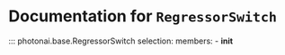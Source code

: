 # Documentation for `RegressorSwitch`
::: photonai.base.RegressorSwitch
    selection:
      members:
        - __init__ 
